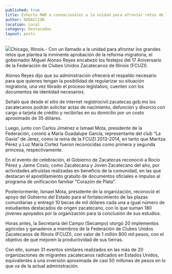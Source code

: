 ```yaml
---
published: true
title: Exhorta MAR a connacionales a la unidad para afrontar retos de la reforma migratoria
author: REDACCION
location: Local
category: Destacadas
layout: posts
---
```


![](http://i.imgur.com/9M42LZJm.jpg)Chicago, Illinois.- Con un llamado a la unidad para afrontar los grandes retos que plantea la inminente aprobación de la reforma migratoria, el gobernador Miguel Alonso Reyes encabezó los festejos del 17 Aniversario de la Federación de Clubes Unidos Zacatecanos de Illinois (FCUZI).

Alonso Reyes dijo que su administración ofrecerá el respaldo necesario para que quienes tengan la posibilidad de regularizar su situación migratoria, una vez librado el proceso legislativo, cuenten con los documentos de identidad necesarios.

Señaló que desde el sitio de internet registrocivil.zacatecas.gob.mx los zacatecanos podrán solicitar actas de nacimiento, defunción y divorcio con cargo a tarjeta de crédito y recibirlas en su domicilio por un costo aproximado de 35 dólares.

Luego, junto con Carlos Jiménez e Ismael Mota, presidente de la Federación, coronó a María Guadalupe García, representante del club “La Gavia” de Jerez, como la reina de la FCUZI 2013-2014, en tanto que Maritza Pérez y Luz María Cortez fueron reconocidas como primera y segunda princesa, respectivamente.

En el evento de celebración, el Gobierno de Zacatecas reconoció a Rocío Pérez y Jaime Cosío, como Zacatecana y Joven Zacatecano del año, por actividades altruistas realizadas en beneficio de la comunidad, en las que destacan el apostillamiento gratuito de documentos oficiales e impulso al programa de unificación familiar “Corazón de Plata”.

Posteriormente, Ismael Mota, presidente de la organización, reconoció el apoyo del Gobierno del Estado para el fortalecimiento de las plazas comunitarias y entregó 10 becas de mil dólares cada una a igual número de estudiantes destacados de origen zacatecano, con lo que suman 180 jóvenes apoyados por la organización para la conclusión de sus estudios.

Horas antes, la Secretaría del Campo (Secampo) otorgó 20 implementos agrícolas y ganaderos a miembros de la Federación de Clubes Unidos Zacatecanos de Illinois (FCUZI), con valor de 1 millón 800 mil pesos, con el objetivo de que mejoren la productividad de sus tierras.

Con ello, suman 31 eventos similares realizados en las más de 20 organizaciones de migrantes zacatecanos radicados en Estados Unidos, equivalentes a una inversión aproximada de casi 50 millones de pesos en lo que va de la actual administración.
